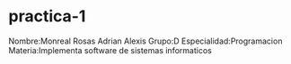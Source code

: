 # practica-1

Nombre:Monreal Rosas Adrian Alexis
Grupo:D
Especialidad:Programacion
Materia:Implementa software de sistemas informaticos
